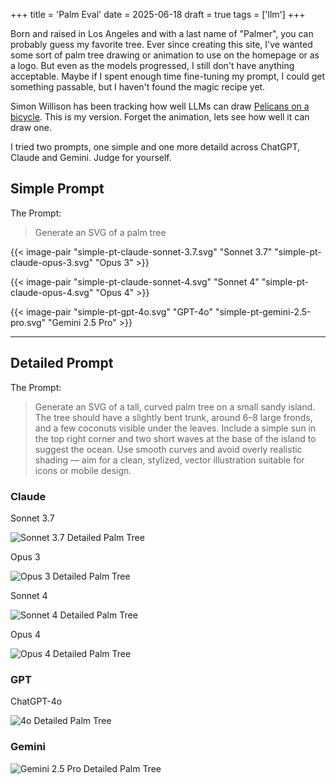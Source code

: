 +++
title = 'Palm Eval'
date = 2025-06-18
draft = true
tags = ['llm']
+++

Born and raised in Los Angeles and with a last name of "Palmer", you can probably guess my favorite tree. Ever since creating
this site, I've wanted some sort of palm tree drawing or animation to use on the homepage or as a logo. But even as the models progressed,
I still don't have anything acceptable. Maybe if I spent enough time fine-tuning my prompt, I could get something passable,
but I haven't found the magic recipe yet.

Simon Willison has been tracking how well LLMs can draw [Pelicans on a bicycle](https://simonwillison.net/2024/Oct/25/pelicans-on-a-bicycle/).
This is my version. Forget the animation, lets see how well it can draw one.

I tried two prompts, one simple and one more detaild across ChatGPT, Claude and Gemini. Judge for yourself.

## Simple Prompt
The Prompt:
> Generate an SVG of a palm tree

{{< image-pair "simple-pt-claude-sonnet-3.7.svg" "Sonnet 3.7" "simple-pt-claude-opus-3.svg" "Opus 3" >}}

[//]: # (Sonnet 3.7)

[//]: # ()
[//]: # (![Sonnet 3.7 Simple Palm Tree]&#40;simple-pt-claude-sonnet-3.7.svg&#41;)

[//]: # ()
[//]: # (Opus 3)

[//]: # ()
[//]: # (![Opus 3 Simple Palm Tree]&#40;simple-pt-claude-opus-3.svg&#41;)

{{< image-pair "simple-pt-claude-sonnet-4.svg" "Sonnet 4" "simple-pt-claude-opus-4.svg" "Opus 4" >}}

[//]: # (Sonnet 4)

[//]: # ()
[//]: # (![Sonnet 4 Simple Palm Tree]&#40;simple-pt-claude-sonnet-4.svg&#41;)

[//]: # ()
[//]: # ()
[//]: # (Opus 4)

[//]: # ()
[//]: # (![Opus 4 Simple Palm Tree]&#40;simple-pt-claude-opus-4.svg&#41;)

{{< image-pair "simple-pt-gpt-4o.svg" "GPT-4o" "simple-pt-gemini-2.5-pro.svg" "Gemini 2.5 Pro" >}}

[//]: # (### GPT)

[//]: # ()
[//]: # (ChatGPT-4o)

[//]: # ()
[//]: # (![4o Simple Palm Tree]&#40;simple-pt-gpt-4o.svg&#41;)

[//]: # ()
[//]: # (### Gemini)

[//]: # ()
[//]: # (![Gemini 2.5 Pro Simple Palm Tree]&#40;simple-pt-gemini-2.5-pro.svg&#41;)

---

## Detailed Prompt
The Prompt:
> Generate an SVG of a tall, curved palm tree on a small sandy island.
The tree should have a slightly bent trunk, around 6–8 large fronds, and a few coconuts visible under the leaves.
Include a simple sun in the top right corner and two short waves at the base of the island to suggest the ocean.
Use smooth curves and avoid overly realistic shading — aim for a clean, stylized, vector illustration suitable for icons or mobile design.

### Claude
Sonnet 3.7

![Sonnet 3.7 Detailed Palm Tree](detailed-pt-claude-sonnet-3.7.svg)

Opus 3

![Opus 3 Detailed Palm Tree](detailed-pt-claude-opus-3.svg)

Sonnet 4

![Sonnet 4 Detailed Palm Tree](detailed-pt-claude-sonnet-4.svg)

Opus 4

![Opus 4 Detailed Palm Tree](detailed-pt-claude-opus-4.svg)

### GPT

ChatGPT-4o

![4o Detailed Palm Tree](detailed-pt-gpt-4o.svg)


### Gemini

![Gemini 2.5 Pro Detailed Palm Tree](detailed-pt-gemini-2.5-pro.svg)

